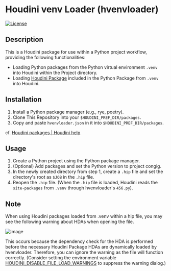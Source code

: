# Houdini venv Loader (hvenvloader)

[![License](https://img.shields.io/badge/License-Apache%202.0-blue.svg)](https://github.com/tanitta/hvenvloader/blob/main/LICENSE)

## Description

This is a Houdini package for use within a Python project workflow, providing the following functionalities:
- Loading Python packages from the Python virtual environment `.venv` into Houdini within the Project directory.
- Loading [Houdini Package](https://www.sidefx.com/docs/houdini/ref/plugins.html) included in the Python Package from `.venv` into Houdini.

## Installation

1. Install a Python package manager (e.g., rye, poetry).
2. Clone This Repository into your `$HOUDINI_PREF_DIR/packages`.
3. Copy and paste `hvenvloader.json` in it into `$HOUDINI_PREF_DIR/packages`.

cf. [Houdini packages | Houdini help](https://www.sidefx.com/docs/houdini/ref/plugins.html)

## Usage

1. Create a Python project using the Python package manager.
2. (Optional) Add packages and set the Python version to project congig.
3. In the newly created directory from step 1, create a `.hip` file and set the directory's root as `$JOB` in the `.hip` file.
4. Reopen the `.hip` file. (When the `.hip` file is loaded, Houdini reads the `site-packages` from `.venv` through hvenvloader's `456.py`).

## Note

When using Houdini packages loaded from .venv within a hip file, you may see the following warning about HDAs when opening the file.

![image](https://github.com/tanitta/hvenvloader/assets/1937287/32d428d3-7dfe-4fbf-bf19-34fc7a68961a)

This occurs because the dependency check for the HDA is performed before the necessary Houdini Package HDAs are dynamically loaded by hvenvloader. Therefore, you can ignore the warning as the file will function correctly. (Consider setting the environment variable [HOUDINI_DISABLE_FILE_LOAD_WARNINGS](https://www.sidefx.com/docs/houdini/ref/env) to suppress the warning dialog.)
